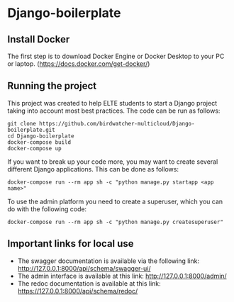 # Django-boilerplate

## Install Docker

The first step is to download Docker Engine or Docker Desktop to your PC or laptop. (https://docs.docker.com/get-docker/)

## Running the project

This project was created to help ELTE students to start a Django project taking into account most best practices. The code can be run as follows:

```
git clone https://github.com/birdwatcher-multicloud/Django-boilerplate.git
cd Django-boilerplate
docker-compose build
docker-compose up
```

If you want to break up your code more, you may want to create several different Django applications. This can be done as follows:

```
docker-compose run --rm app sh -c "python manage.py startapp <app name>"
```

To use the admin platform you need to create a superuser, which you can do with the following code:

```
docker-compose run --rm app sh -c "python manage.py createsuperuser"
```

## Important links for local use

- The swagger documentation is available via the following link: http://127.0.0.1:8000/api/schema/swagger-ui/
- The admin interface is available at this link: http://127.0.0.1:8000/admin/
- The redoc documentation is available at this link: https://127.0.0.1:8000/api/schema/redoc/
